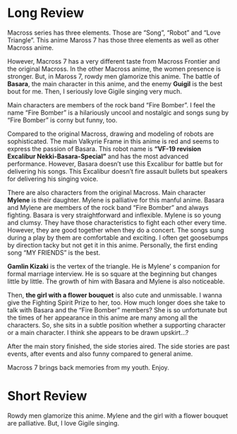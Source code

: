 # Long Review

Macross series has three elements. Those are “Song”, “Robot” and “Love Triangle”. This anime Maross 7 has those three elements as well as other Macross anime.

However, Macross 7 has a very different taste from Macross Frontier and the original Macross.
In the other Macross anime, the women presence is stronger. But, in Maross 7, rowdy men glamorize this anime. The battle of __Basara__, the main character in this anime, and the enemy __Guigil__ is the best bout for me. Then, I seriously love Gigile singing very much.

Main characters are members of the rock band “Fire Bomber”. I feel the name “Fire Bomber” is a hilariously uncool and nostalgic and songs sung by “Fire Bomber” is corny but funny, too.

Compared to the original Macross, drawing and modeling of robots are sophisticated. The main Valkyrie Frame in this anime is red and seems to express the passion of Basara. This robot name is __“VF-19 revision Excalibur Nekki-Basara-Special”__ and has the most advanced performance. However, Basara doesn’t use this Excalibur for battle but for delivering his songs. This Excalibur doesn’t fire assault bullets but speakers for delivering his singing voice.

There are also characters from the original Macross. Main character __Mylene__ is their daughter. Mylene is palliative for this manful anime. Basara and Mylene are members of the rock band “Fire Bomber” and always fighting. Basara is very straightforward and inflexible. Mylene is so young and clumsy. They have those characteristics to fight each other every time. However, they are good together when they do a concert. The songs sung during a play by them are comfortable and exciting. I often get goosebumps by direction tacky but not get it in this anime. Personally, the first ending song “MY FRIENDS” is the best.

__Gamlin Kizaki__ is the vertex of the triangle. He is Mylene’ s companion for formal marriage interview. He is so square at the beginning but changes little by little. The growth of him with Basara and Mylene is also noticeable.

Then, __the girl with a flower bouquet__ is also cute and unmissable. I wanna give the Fighting Spirit Prize to her, too. How much longer does she take to talk with Basara and the “Fire Bomber” members? She is so unfortunate but the times of her appearance in this anime are many among all the characters. So, she sits in a subtle position whether a supporting character or a main character. I think she appears to be drawn upskirt…?

After the main story finished, the side stories aired. The side stories are past events, after events and also funny compared to general anime.

Macross 7 brings back memories from my youth. Enjoy.


# Short Review

Rowdy men glamorize this anime.
Mylene and the girl with a flower bouquet are palliative.
But, I love Gigile singing.
